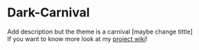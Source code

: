 # Dark-Carnival
Add description but the theme is a carnival [maybe change tittle]
<br />If you want to know more look at my [project wiki](https://github.com/epicLeo2101/Dark-Carnival/wiki)! 
